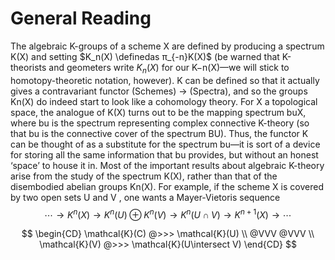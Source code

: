 # General Reading


The algebraic K-groups of a scheme X are defined by producing a spectrum K(X) and setting
$K_n(X) \definedas π_{-n}K(X)$ (be warned that K-theorists and geometers write $K_n(X)$ for our K−n(X)—we
will stick to homotopy-theoretic notation, however). K can be defined so that it actually gives a
contravariant functor (Schemes) → (Spectra), and so the groups Kn(X) do indeed start to look like
a cohomology theory. For X a topological space, the analogue of K(X) turns out to be the mapping
spectrum buX, where bu is the spectrum representing complex connective K-theory (so that bu is
the connective cover of the spectrum BU). Thus, the functor K can be thought of as a substitute
for the spectrum bu—it is sort of a device for storing all the same information that bu provides, but
without an honest ‘space’ to house it in.
Most of the important results about algebraic K-theory arise from the study of the spectrum
K(X), rather than that of the disembodied abelian groups Kn(X). For example, if the scheme X is
covered by two open sets U and V , one wants a Mayer-Vietoris sequence
$$
\cdots \rightarrow K ^ { n } ( X ) \rightarrow K ^ { n } ( U ) \oplus K ^ { n } ( V ) \rightarrow K ^ { n } ( U \cap V ) \rightarrow K ^ { n + 1 } ( X ) \rightarrow \cdots
$$


$$
\begin{CD}
\mathcal{K}(C) @>>> \mathcal{K}(U) \\
@VVV @VVV \\
\mathcal{K}(V) @>>> \mathcal{K}(U\intersect V)
\end{CD}
$$
